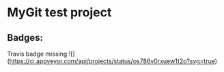 # MyGit test project

## Badges:

Travis badge missing 
![] (https://ci.appveyor.com/api/projects/status/os786v0rxuew1t2o?svg=true)
